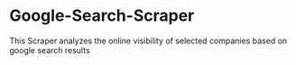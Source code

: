 # Google-Search-Scraper
This Scraper analyzes the online visibility of selected companies based on google search results
